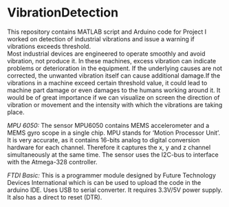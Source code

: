 # VibrationDetection
This repository contains MATLAB script and Arduino code for Project I worked on detection of industrial vibrations and issue a warning if vibrations exceeds threshold.  
Most industrial devices are engineered to operate smoothly and avoid vibration, not produce it. In these machines, excess vibration can indicate problems or deterioration in the equipment. If the underlying causes are not corrected, the unwanted vibration itself can cause additional damage.If the vibrations in a machine exceed certain threshold value, it could lead to machine part damage or even damages to the humans working around it. It would be of great importance if we can visualize on screen the direction of vibration or movement and the intensity with which the vibrations are taking place.

*MPU 6050:*
The sensor MPU6050 contains MEMS accelerometer and a MEMS gyro scope in a single chip. MPU stands for ‘Motion Processor Unit’. It is very accurate, as it contains 16-bits analog to digital conversion hardware for each channel. Therefore it captures the x, y and z channel simultaneously at the same time. The sensor uses the I2C-bus to interface with the Atmega-328 controller.

*FTDI Basic:*
This is a programmer module designed by Future Technology Devices International which is can be used to upload the code in the arduino IDE. Uses USB to serial converter. It requires 3.3V/5V power supply. It also has a direct to reset (DTR).

